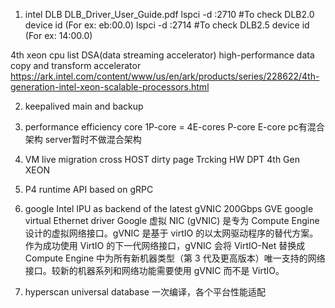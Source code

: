 1. intel DLB
DLB_Driver_User_Guide.pdf
lspci -d :2710
#To check DLB2.0 device id (For ex: eb:00.0)
lspci -d :2714
#To check DLB2.5 device id (For ex: 14:00.0)

4th xeon cpu list
DSA(data streaming accelerator)
high-performance data copy and transform accelerator
https://ark.intel.com/content/www/us/en/ark/products/series/228622/4th-generation-intel-xeon-scalable-processors.html

2. keepalived
main and backup

3. performance efficiency core 1P-core = 4E-cores
P-core E-core
pc有混合架构
server暂时不做混合架构

4. VM live migration cross HOST
dirty page Trcking HW DPT 4th Gen XEON

5. P4 runtime API based on gRPC

6. google 
Intel IPU as backend of the latest gVNIC
200Gbps GVE google virtual Ethernet driver
Google 虚拟 NIC (gVNIC) 是专为 Compute Engine 设计的虚拟网络接口。gVNIC 是基于 virtIO 的以太网驱动程序的替代方案。
作为成功使用 VirtIO 的下一代网络接口，gVNIC 会将 VirtIO-Net 替换成 Compute Engine 中为所有新机器类型（第 3 代及更高版本）唯一支持的网络接口。较新的机器系列和网络功能需要使用 gVNIC 而不是 VirtIO。

7. hyperscan 
universal database 一次编译，各个平台性能适配
